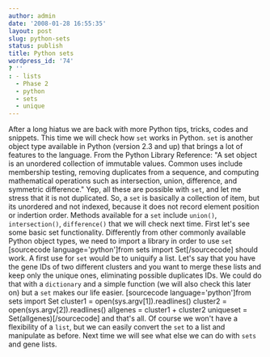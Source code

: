 ```yaml
---
author: admin
date: '2008-01-28 16:55:35'
layout: post
slug: python-sets
status: publish
title: Python sets
wordpress_id: '74'
? ''
: - lists
  - Phase 2
  - python
  - sets
  - unique
---
```


After a long hiatus we are back with more Python tips, tricks, codes and
snippets. This time we will check how `set` works in Python. `set` is
another object type available in Python (version 2.3 and up) that brings
a lot of features to the language. From the Python Library Reference: "A
set object is an unordered collection of immutable values. Common uses
include membership testing, removing duplicates from a sequence, and
computing mathematical operations such as intersection, union,
difference, and symmetric difference." Yep, all these are possible with
`set`, and let me stress that it is not duplicated. So, a `set` is
basically a collection of item, but its unordered and not indexed,
because it does not record element position or indertion order. Methods
available for a `set` include `union()`, `intersection()`,
`difference()` that we will check next time. First let's see some basic
set functionality. Differently from other commonly available Python
object types, we need to import a library in order to use `set`
[sourcecode language='python']from sets import Set[/sourcecode] should
work. A first use for `set` would be to uniquify a list. Let's say that
you have the gene IDs of two different clusters and you want to merge
these lists and keep only the unique ones, eliminating possible
duplicates IDs. We could do that with a `dictionary` and a simple
function (we will also check this later on) but a `set` makes our life
easier. [sourcecode language='python']from sets import Set cluster1 =
open(sys.argv[1]).readlines() cluster2 = open(sys.argv[2]).readlines()
allgenes = cluster1 + cluster2 uniqueset = Set(allgenes)[/sourcecode]
and that's all. Of course we won't have a flexibility of a `list`, but
we can easily convert the `set` to a list and manipulate as before. Next
time we will see what else we can do with `sets` and gene lists.

